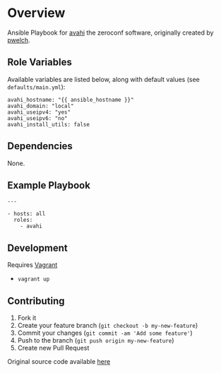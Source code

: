 # Overview

Ansible Playbook for [avahi](http://avahi.org/) the zeroconf software, originally created by [pwelch](https://github.com/pwelch/ansible-avahi).

## Role Variables

Available variables are listed below, along with default values (see `defaults/main.yml`):

```ansible
avahi_hostname: "{{ ansible_hostname }}"
avahi_domain: "local"
avahi_useipv4: "yes"
avahi_useipv6: "no"
avahi_install_utils: false
```

## Dependencies

None.

## Example Playbook

```ansible
---

- hosts: all
  roles:
    - avahi
```

## Development

Requires [Vagrant](http://www.vagrantup.com/)

- `vagrant up`

## Contributing

1. Fork it
2. Create your feature branch (`git checkout -b my-new-feature`)
3. Commit your changes (`git commit -am 'Add some feature'`)
4. Push to the branch (`git push origin my-new-feature`)
5. Create new Pull Request

Original source code available [here](https://github.com/pwelch/ansible-avahi)
